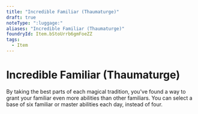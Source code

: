 ```yaml
---
title: "Incredible Familiar (Thaumaturge)"
draft: true
noteType: ":luggage:"
aliases: "Incredible Familiar (Thaumaturge)"
foundryId: Item.bStoUrrb6gmFoeZZ
tags:
  - Item
---
```


# Incredible Familiar (Thaumaturge)

By taking the best parts of each magical tradition, you've found a way to grant your familiar even more abilities than other familiars. You can select a base of six familiar or master abilities each day, instead of four.
